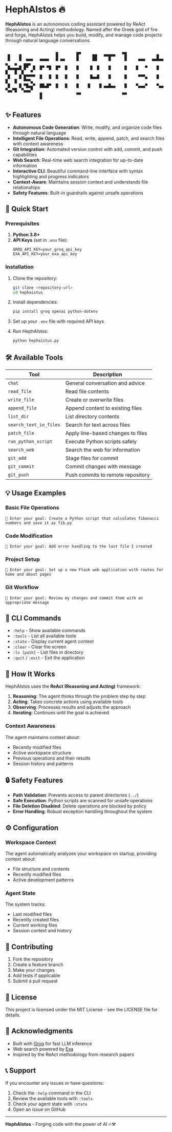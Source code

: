 # HephAIstos 🔥

**HephAIstos** is an autonomous coding assistant powered by ReAct (Reasoning and Acting) methodology. Named after the Greek god of fire and forge, HephAIstos helps you build, modify, and manage code projects through natural language conversations.

```

 ▄    ▄               █        █▀     ▄▄   ▄▄▄▄▄   ▀█             ▄
 █    █  ▄▄▄   ▄▄▄▄   █ ▄▄     █      ██     █      █     ▄▄▄   ▄▄█▄▄  ▄   ▄   ▄▄▄
 █▄▄▄▄█ █▀  █  █▀ ▀█  █▀  █    █     █  █    █      █    █   ▀    █    █   █  █   ▀
 █    █ █▀▀▀▀  █   █  █   █    █     █▄▄█    █      █     ▀▀▀▄    █    █   █   ▀▀▀▄
 █    █ ▀█▄▄▀  ██▄█▀  █   █    █    █    █ ▄▄█▄▄    █    ▀▄▄▄▀    ▀▄▄  ▀▄▄▀█  ▀▄▄▄▀
               █               ▀▀                  ▀▀
               ▀
```

## ✨ Features

- **Autonomous Code Generation**: Write, modify, and organize code files through natural language
- **Intelligent File Operations**: Read, write, append, patch, and search files with context awareness
- **Git Integration**: Automated version control with add, commit, and push capabilities
- **Web Search**: Real-time web search integration for up-to-date information
- **Interactive CLI**: Beautiful command-line interface with syntax highlighting and progress indicators
- **Context-Aware**: Maintains session context and understands file relationships
- **Safety Features**: Built-in guardrails against unsafe operations

## 🚀 Quick Start

### Prerequisites

1. **Python 3.8+**
2. **API Keys** (set in `.env` file):
   ```env
   GROQ_API_KEY=your_groq_api_key
   EXA_API_KEY=your_exa_api_key
   ```

### Installation

1. Clone the repository:

   ```bash
   git clone <repository-url>
   cd hephaistus
   ```

2. Install dependencies:

   ```bash
   pip install groq openai python-dotenv
   ```

3. Set up your `.env` file with required API keys

4. Run HephAIstos:
   ```bash
   python hephaistus.py
   ```

## 🛠️ Available Tools

| Tool                   | Description                       |
| ---------------------- | --------------------------------- |
| `chat`                 | General conversation and advice   |
| `read_file`            | Read file contents                |
| `write_file`           | Create or overwrite files         |
| `append_file`          | Append content to existing files  |
| `list_dir`             | List directory contents           |
| `search_text_in_files` | Search for text across files      |
| `patch_file`           | Apply line-based changes to files |
| `run_python_script`    | Execute Python scripts safely     |
| `search_web`           | Search the web for information    |
| `git_add`              | Stage files for commit            |
| `git_commit`           | Commit changes with message       |
| `git_push`             | Push commits to remote repository |

## 💡 Usage Examples

### Basic File Operations

```
🔎 Enter your goal: Create a Python script that calculates fibonacci numbers and save it as fib.py
```

### Code Modification

```
🔎 Enter your goal: Add error handling to the last file I created
```

### Project Setup

```
🔎 Enter your goal: Set up a new Flask web application with routes for home and about pages
```

### Git Workflow

```
🔎 Enter your goal: Review my changes and commit them with an appropriate message
```

## 🎯 CLI Commands

- `:help` - Show available commands
- `:tools` - List all available tools
- `:state` - Display current agent context
- `:clear` - Clear the screen
- `:ls [path]` - List files in directory
- `:quit` / `:exit` - Exit the application

## 🧠 How It Works

HephAIstos uses the **ReAct (Reasoning and Acting)** framework:

1. **Reasoning**: The agent thinks through the problem step by step
2. **Acting**: Takes concrete actions using available tools
3. **Observing**: Processes results and adjusts the approach
4. **Iterating**: Continues until the goal is achieved

### Context Awareness

The agent maintains context about:

- Recently modified files
- Active workspace structure
- Previous operations and their results
- Session history and patterns

## 🔒 Safety Features

- **Path Validation**: Prevents access to parent directories (`../`)
- **Safe Execution**: Python scripts are scanned for unsafe operations
- **File Deletion Disabled**: Delete operations are blocked by policy
- **Error Handling**: Robust exception handling throughout the system

## ⚙️ Configuration

### Workspace Context

The agent automatically analyzes your workspace on startup, providing context about:

- File structure and contents
- Recently modified files
- Active development patterns

### Agent State

The system tracks:

- Last modified files
- Recently created files
- Current working files
- Session context and history

## 🤝 Contributing

1. Fork the repository
2. Create a feature branch
3. Make your changes
4. Add tests if applicable
5. Submit a pull request

## 📝 License

This project is licensed under the MIT License - see the LICENSE file for details.

## 🙏 Acknowledgments

- Built with [Groq](https://groq.com/) for fast LLM inference
- Web search powered by [Exa](https://exa.ai/)
- Inspired by the ReAct methodology from research papers

## 📞 Support

If you encounter any issues or have questions:

1. Check the `:help` command in the CLI
2. Review the available tools with `:tools`
3. Check your agent state with `:state`
4. Open an issue on GitHub

---

**HephAIstos** - Forging code with the power of AI 🔥⚒️
